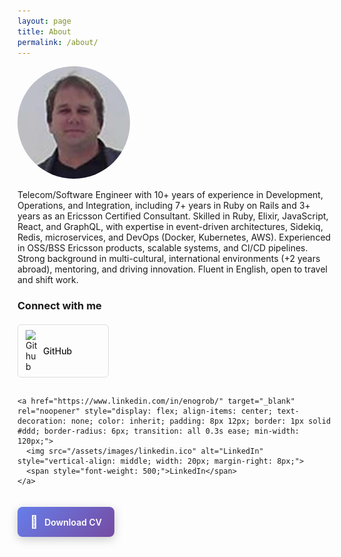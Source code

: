 ```yaml
---
layout: page
title: About
permalink: /about/
---
```


<img src="/assets/images/enogrob.png" style="border-radius: 50%;" alt="My Photo">

Telecom/Software Engineer with 10+ years of experience in Development, Operations, and Integration, including 7+ years in Ruby on Rails and 3+ years as an Ericsson Certified Consultant. Skilled in Ruby, Elixir, JavaScript, React, and GraphQL, with expertise in event-driven architectures, Sidekiq, Redis, microservices, and DevOps (Docker, Kubernetes, AWS). Experienced in OSS/BSS Ericsson products, scalable systems, and CI/CD pipelines. Strong background in multi-cultural, international environments (+2 years abroad), mentoring, and driving innovation. Fluent in English, open to travel and shift work.

### Connect with me

<div style="display: flex; flex-direction: column; gap: 10px; margin-top: 20px;">
  <div style="display: flex; align-items: center; gap: 15px; flex-wrap: wrap;">
    <a href="https://github.com/enogrob" target="_blank" rel="noopener" style="display: flex; align-items: center; text-decoration: none; color: inherit; padding: 8px 12px; border: 1px solid #ddd; border-radius: 6px; transition: all 0.3s ease; min-width: 120px;">
      <img src="/assets/images/github.ico" alt="Github" style="vertical-align: middle; width: 20px; margin-right: 8px;">
      <span style="font-weight: 500;">GitHub</span>
    </a>
    
    <a href="https://www.linkedin.com/in/enogrob/" target="_blank" rel="noopener" style="display: flex; align-items: center; text-decoration: none; color: inherit; padding: 8px 12px; border: 1px solid #ddd; border-radius: 6px; transition: all 0.3s ease; min-width: 120px;">
      <img src="/assets/images/linkedin.ico" alt="LinkedIn" style="vertical-align: middle; width: 20px; margin-right: 8px;">
      <span style="font-weight: 500;">LinkedIn</span>
    </a>
  </div>
  
  <div style="margin-top: 10px;">
    <a href="/resources/roberto-nogueira_cv_dev_en.pdf" target="_blank" rel="noopener" style="display: inline-flex; align-items: center; text-decoration: none; color: #fff; background: linear-gradient(135deg, #667eea 0%, #764ba2 100%); padding: 12px 20px; border-radius: 8px; font-weight: 600; box-shadow: 0 4px 15px rgba(0,0,0,0.2); transition: all 0.3s ease; transform: translateY(0);">
      <span style="font-size: 20px; margin-right: 10px;">📄</span>
      <span>Download CV</span>
    </a>
  </div>
</div>

<style>
a[href*="github.com"]:hover, a[href*="linkedin.com"]:hover {
  border-color: #007acc !important;
  box-shadow: 0 2px 8px rgba(0,122,204,0.3) !important;
  transform: translateY(-1px) !important;
}

a[href*=".pdf"]:hover {
  transform: translateY(-2px) !important;
  box-shadow: 0 6px 20px rgba(0,0,0,0.3) !important;
}
</style>

